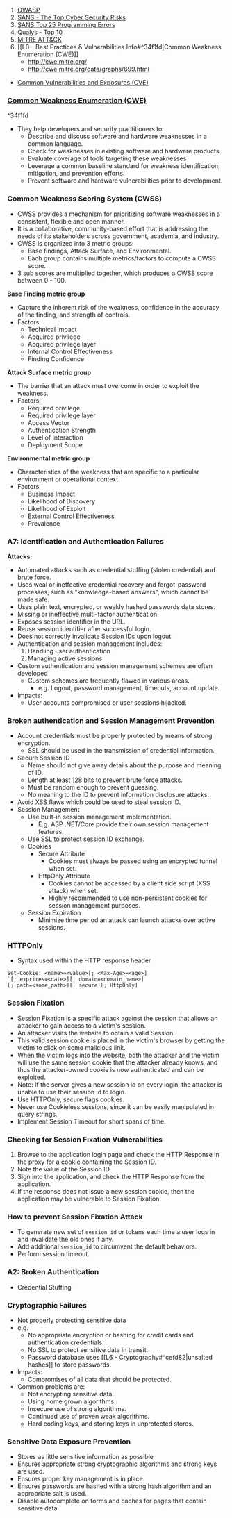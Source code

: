1. [OWASP](https://owasp.org/www-project-top-ten/)
2. [SANS - The Top Cyber Security Risks](https://www.sans.org/blog/cis-controls-v8/)
3. [SANS Top 25 Programming Errors](http://www.sans.org/top25-programming-errors/)
4. [Qualys - Top 10](http://www.qualys.com/research/rnd/top10/)
5. [MITRE ATT&CK](https://attack.mitre.org/)
6. [[L0 - Best Practices & Vulnerabilities Info#^34f1fd|Common Weakness Enumeration (CWE)]]
	- http://cwe.mitre.org/
	- http://cwe.mitre.org/data/graphs/699.html
- [Common Vulnerabilities and Exposures (CVE)](http://cve.mitre.org/)

### [Common Weakness Enumeration (CWE)](http://cwe.mitre.org/)
^34f1fd
- They help developers and security practitioners to:
	- Describe and discuss software and hardware weaknesses in a common language.
	- Check for weaknesses in existing software and hardware products.
	- Evaluate coverage of tools targeting these weaknesses
	- Leverage a common baseline standard for weakness identification, mitigation, and prevention efforts.
	- Prevent software and hardware vulnerabilities prior to development.

### Common Weakness Scoring System (CWSS)
- CWSS provides a mechanism for prioritizing software weaknesses in a consistent, flexible and open manner.
- It is a collaborative, community-based effort that is addressing the needs of its stakeholders across government, academia, and industry.
- CWSS is organized into 3 metric groups:
	- Base findings, Attack Surface, and Environmental.
	- Each group contains multiple metrics/factors to compute a CWSS score.
- 3 sub scores are multiplied together, which produces a CWSS score between 0 - 100.

**Base Finding metric group**
- Capture the inherent risk of the weakness, confidence in the accuracy of the finding, and strength of controls.
- Factors:
	- Technical Impact
	- Acquired privilege
	- Acquired privilege layer
	- Internal Control Effectiveness
	- Finding Confidence

**Attack Surface metric group**
- The barrier that an attack must overcome in order to exploit the weakness.
- Factors:
	- Required privilege
	- Required privilege layer
	- Access Vector
	- Authentication Strength
	- Level of Interaction
	- Deployment Scope

**Environmental metric group**
- Characteristics of the weakness that are specific to a particular environment or operational context.
- Factors:
	- Business Impact
	- Likelihood of Discovery
	- Likelihood of Exploit
	- External Control Effectiveness
	- Prevalence

### A7: Identification and Authentication Failures
**Attacks:**
- Automated attacks such as credential stuffing (stolen credential) and brute force.
- Uses weal or ineffective credential recovery and forgot-password processes, such as "knowledge-based answers", which cannot be made safe.
- Uses plain text, encrypted, or weakly hashed passwords data stores.
- Missing or ineffective multi-factor authentication.
- Exposes session identifier in the URL.
- Reuse session identifier after successful login.
- Does not correctly invalidate Session IDs upon logout.
- Authentication and session management includes:
	1. Handling user authentication
	2. Managing active sessions
- Custom authentication and session management schemes are often developed
	- Custom schemes are frequently flawed in various areas.
		- e.g. Logout, password management, timeouts, account update.
- Impacts:
	- User accounts compromised or user sessions hijacked.

### Broken authentication and Session Management Prevention
- Account credentials must be properly protected by means of strong encryption.
	- SSL should be used in the transmission of credential information.
- Secure Session ID
	- Name should not give away details about the purpose and meaning of ID.
	- Length at least 128 bits to prevent brute force attacks.
	- Must be random enough to prevent guessing.
	- No meaning to the ID to prevent information disclosure attacks.
- Avoid XSS flaws which could be used to steal session ID.
- Session Management
	- Use built-in session management implementation.
		- E.g. ASP .NET/Core provide their own session management features.
	- Use SSL to protect session ID exchange.
	- Cookies
		- Secure Attribute
			- Cookies must always be passed using an encrypted tunnel when set.
		- HttpOnly Attribute
			- Cookies cannot be accessed by a client side script (XSS attack) when set.
			- Highly recommended to use non-persistent cookies for session management purposes.
	- Session Expiration
		- Minimize time period an attack can launch attacks over active sessions.

### HTTPOnly
- Syntax used within the HTTP response header
```
Set-Cookie: <name>=<value>[; <Max-Age>=<age>]
`[; exprires=<date>][; domain=<domain_name>]
[; path=<some_path>][; secure][; HttpOnly]
```

### Session Fixation
- Session Fixation is a specific attack against the session that allows an attacker to gain access to a victim's session.
- An attacker visits the website to obtain a valid Session.
- This valid session cookie is placed in the victim's browser by getting the victim to click on some malicious link.
- When the victim logs into the website, both the attacker and the victim will use the same session cookie that the attacker already knows, and thus the attacker-owned cookie is now authenticated and can be exploited.
- Note: If the server gives a new session id on every login, the attacker is unable to use their session id to login.
- Use HTTPOnly, secure flags cookies.
- Never use Cookieless sessions, since it can be easily manipulated in query strings.
- Implement Session Timeout for short spans of time.

### Checking for Session Fixation Vulnerabilities
1. Browse to the application login page and check the HTTP Response in the proxy for a cookie containing the Session ID.
2. Note the value of the Session ID.
3. Sign into the application, and check the HTTP Response from the application.
4. If the response does not issue a new session cookie, then the application may be vulnerable to Session Fixation.

### How to prevent Session Fixation Attack
- To generate new set of `session_id` or tokens each time a user logs in and invalidate the old ones if any.
- Add additional `session_id` to circumvent the default behaviors.
- Perform session timeout. 

### A2: Broken Authentication
- Credential Stuffing 


### Cryptographic Failures
- Not properly protecting sensitive data
- e.g.
	- No appropriate encryption or hashing for credit cards and authentication credentials.
	- No SSL to protect sensitive data in transit.
	- Password database uses [[L6 - Cryptography#^cefd82|unsalted hashes]] to store passwords.
- Impacts:
	- Compromises of all data that should be protected.
- Common problems are:
	- Not encrypting sensitive data.
	- Using home grown algorithms.
	- Insecure use of strong algorithms.
	- Continued use of proven weak algorithms.
	- Hard coding keys, and storing keys in unprotected stores.

### Sensitive Data Exposure Prevention
- Stores as little sensitive information as possible
- Ensures appropriate strong cryptographic algorithms and strong keys are used.
- Ensures proper key management is in place.
- Ensures passwords are hashed with a strong hash algorithm and an appropriate salt is used.
- Disable autocomplete on forms and caches for pages that contain sensitive data.
